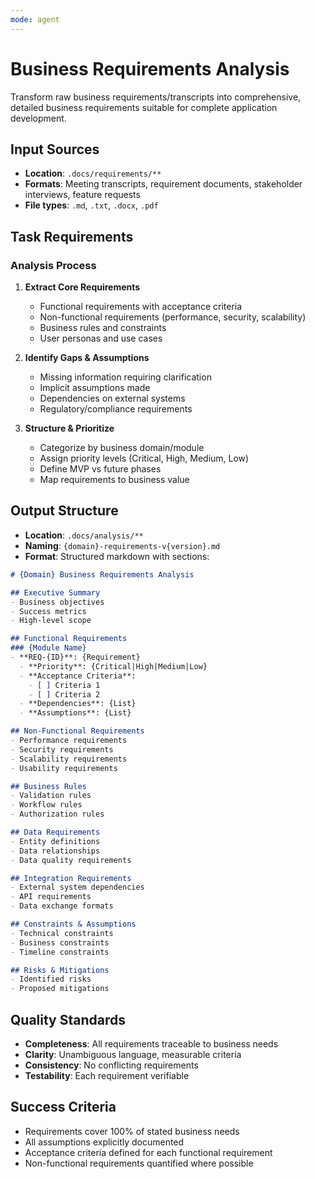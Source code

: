 ```yaml
---
mode: agent
---
```


# Business Requirements Analysis

Transform raw business requirements/transcripts into comprehensive, detailed business requirements suitable for complete application development.

## Input Sources
- **Location**: `.docs/requirements/**`
- **Formats**: Meeting transcripts, requirement documents, stakeholder interviews, feature requests
- **File types**: `.md`, `.txt`, `.docx`, `.pdf`

## Task Requirements

### Analysis Process
1. **Extract Core Requirements**
   - Functional requirements with acceptance criteria
   - Non-functional requirements (performance, security, scalability)
   - Business rules and constraints
   - User personas and use cases

2. **Identify Gaps & Assumptions**
   - Missing information requiring clarification
   - Implicit assumptions made
   - Dependencies on external systems
   - Regulatory/compliance requirements

3. **Structure & Prioritize**
   - Categorize by business domain/module
   - Assign priority levels (Critical, High, Medium, Low)
   - Define MVP vs future phases
   - Map requirements to business value

## Output Structure
- **Location**: `.docs/analysis/**`
- **Naming**: `{domain}-requirements-v{version}.md`
- **Format**: Structured markdown with sections:

```markdown
# {Domain} Business Requirements Analysis

## Executive Summary
- Business objectives
- Success metrics
- High-level scope

## Functional Requirements
### {Module Name}
- **REQ-{ID}**: {Requirement}
  - **Priority**: {Critical|High|Medium|Low}
  - **Acceptance Criteria**: 
    - [ ] Criteria 1
    - [ ] Criteria 2
  - **Dependencies**: {List}
  - **Assumptions**: {List}

## Non-Functional Requirements
- Performance requirements
- Security requirements
- Scalability requirements
- Usability requirements

## Business Rules
- Validation rules
- Workflow rules
- Authorization rules

## Data Requirements
- Entity definitions
- Data relationships
- Data quality requirements

## Integration Requirements
- External system dependencies
- API requirements
- Data exchange formats

## Constraints & Assumptions
- Technical constraints
- Business constraints
- Timeline constraints

## Risks & Mitigations
- Identified risks
- Proposed mitigations
```

## Quality Standards
- **Completeness**: All requirements traceable to business needs
- **Clarity**: Unambiguous language, measurable criteria
- **Consistency**: No conflicting requirements
- **Testability**: Each requirement verifiable

## Success Criteria
- Requirements cover 100% of stated business needs
- All assumptions explicitly documented
- Acceptance criteria defined for each functional requirement
- Non-functional requirements quantified where possible
